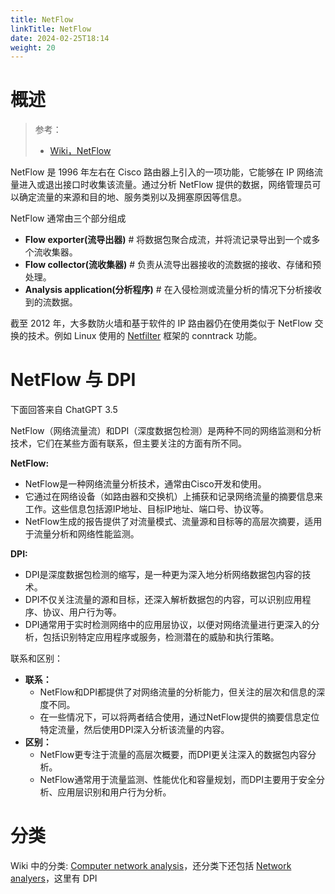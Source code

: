 ```yaml
---
title: NetFlow
linkTitle: NetFlow
date: 2024-02-25T18:14
weight: 20
---
```


# 概述

> 参考：
>
> - [Wiki，NetFlow](https://en.wikipedia.org/wiki/NetFlow)

NetFlow 是 1996 年左右在 Cisco 路由器上引入的一项功能，它能够在 IP 网络流量进入或退出接口时收集该流量。通过分析 NetFlow 提供的数据，网络管理员可以确定流量的来源和目的地、服务类别以及拥塞原因等信息。

NetFlow 通常由三个部分组成

- **Flow exporter(流导出器)** # 将数据包聚合成流，并将流记录导出到一个或多个流收集器。
- **Flow collector(流收集器)** # 负责从流导出器接收的流数据的接收、存储和预处理。
- **Analysis application(分析程序)** # 在入侵检测或流量分析的情况下分析接收到的流数据。

截至 2012 年，大多数防火墙和基于软件的 IP 路由器仍在使用类似于 NetFlow 交换的技术。例如 Linux 使用的 [Netfilter](/docs/1.操作系统/Kernel/Network/Linux%20网络流量控制/Netfilter%20流量控制系统/Netfilter%20流量控制系统.md) 框架的 conntrack 功能。

# NetFlow 与 DPI

下面回答来自 ChatGPT 3.5

NetFlow（网络流量流）和DPI（深度数据包检测）是两种不同的网络监测和分析技术，它们在某些方面有联系，但主要关注的方面有所不同。

**NetFlow:**

- NetFlow是一种网络流量分析技术，通常由Cisco开发和使用。
- 它通过在网络设备（如路由器和交换机）上捕获和记录网络流量的摘要信息来工作。这些信息包括源IP地址、目标IP地址、端口号、协议等。
- NetFlow生成的报告提供了对流量模式、流量源和目标等的高层次摘要，适用于流量分析和网络性能监测。

**DPI:**

- DPI是深度数据包检测的缩写，是一种更为深入地分析网络数据包内容的技术。
- DPI不仅关注流量的源和目标，还深入解析数据包的内容，可以识别应用程序、协议、用户行为等。
- DPI通常用于实时检测网络中的应用层协议，以便对网络流量进行更深入的分析，包括识别特定应用程序或服务，检测潜在的威胁和执行策略。

联系和区别：

- **联系：**
  - NetFlow和DPI都提供了对网络流量的分析能力，但关注的层次和信息的深度不同。
  - 在一些情况下，可以将两者结合使用，通过NetFlow提供的摘要信息定位特定流量，然后使用DPI深入分析该流量的内容。
- **区别：**
  - NetFlow更专注于流量的高层次概要，而DPI更关注深入的数据包内容分析。
  - NetFlow通常用于流量监测、性能优化和容量规划，而DPI主要用于安全分析、应用层识别和用户行为分析。

# 分类

Wiki 中的分类: [Computer network analysis](https://en.wikipedia.org/wiki/Category:Computer_network_analysis)，还分类下还包括 [Network analyers](https://en.wikipedia.org/wiki/Category:Network_analyzers)，这里有 DPI

